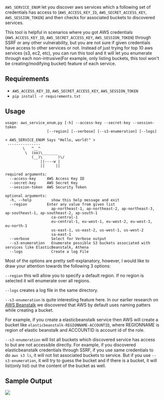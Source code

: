 
`AWS_SERVICE_ENUM` let you discover aws services which a following set of credentials has access to (`AWS_ACCESS_KEY_ID`, `AWS_SECRET_ACCESS_KEY`, `AWS_SESSION_TOKEN`) and then checks for associated buckets to discovered services. 

This tool is helpful in scenarios where you got AWS credentials (`AWS_ACCESS_KEY_ID`, `AWS_SECRET_ACCESS_KEY`, `AWS_SESSION_TOKEN`) through SSRF or any other vulnerability, but you are not sure if given credentials have access to other services or not. Instead of just trying for top 10 aws services (s3, ec2, etc), you can run this tool and it will let you enumerate through each non-intrusive(For example, only listing buckets, this tool won't be creating/modifying bucket) feature of each service. 

## Requirements

* `AWS_ACCESS_KEY_ID`, `AWS_SECRET_ACCESS_KEY`, `AWS_SESSION_TOKEN`
* `pip install -r requirements.txt`

## Usage

~~~
usage: aws_service_enum.py [-h] --access-key --secret-key --session-token
                   [--region] [--verbose] [--s3-enumeration] [--logs]

< AWS_SERVICE_ENUM Says "Hello, world!" >
 ---------------
        \   ^__^
         \  (oo)\_______
            (__)\       )\/
                ||----w |
                ||     ||

required arguments:
  --access-key     AWS Access Key ID
  --secret-key     AWS Secret Key
  --session-token  AWS Security Token

optional arguments:
  -h, --help         show this help message and exit
  --region         Enter any value from given list
                     ap-northeast-1, ap-northeast-2, ap-northeast-3, ap-southeast-1, ap-southeast-2, ap-south-1
                     ca-central-1
                     eu-central-1, eu-west-1, eu-west-2, eu-west-3, eu-north-1
                     us-east-1, us-east-2, us-west-1, us-west-2
                     sa-east-1
  --verbose          Select for Verbose output
  --s3-enumeration   Enumerate possible S3 buckets associated with services like ElasticBeanstalk, Athena
  --logs             Create a log File
  ~~~
  
Most of the options are pretty self-explanatory, however, I would like to draw your attention towards the following 3 options: 

`--region` this will allow you to specify a default region. If no region is selected it will enumerate over all regions. 
  
`--logs` creates a log file in the same directory. 
  
`--s3-enumeration` is quite interesting feature here. In our earlier research on [AWS Beanstalk](https://www.notsosecure.com/exploiting-ssrf-in-aws-elastic-beanstalk/) we discovered that AWS by default uses naming patters while creating a bucket. 
  
For example, if you create a elasticbeanstalk service then AWS will create a bucket like `elasticbeanstalk-REGIONNAME-ACCOUNTID`, where REGIONNAME is region of elastic beanstalk and ACCOUNTID is account id of the role. 
 
`--s3-enumeration` will list all buckets which discovered service has access to but are not accessible directly. For example, if you discovered elasticbeanstalk credentials through SSRF, if you use same credentials to do `aws s3 ls`, it will not list associated buckets to service. But if you use `--s3-enumeration`, it will try to guess the bucket and if there is a bucket, it will list(only list) out the content of the bucket as well. 

## Sample Output

![](/Sample_Output/aws_service_enum_sample_output.png)


